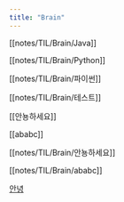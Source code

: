 ```yaml
---
title: "Brain"
---
```


[[notes/TIL/Brain/Java]]

[[notes/TIL/Brain/Python]]

[[notes/TIL/Brain/파이썬]]

[[notes/TIL/Brain/테스트]]

[[안뇽하세요]]

[[ababc]]

[[notes/TIL/Brain/안뇽하세요]]

[[notes/TIL/Brain/ababc]]

[안녕](notes/TIL/Brain/안뇽하세요)
